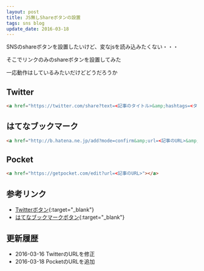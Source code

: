 ```yaml
---
layout: post
title: JS無しShareボタンの設置
tags: sns blog
update_date: 2016-03-18
---
```


SNSのshareボタンを設置したいけど、変なjsを読み込みたくない・・・

そこでリンクのみのshareボタンを設置してみた

一応動作はしているみたいだけどどうだろうか

## Twitter

```html
<a href="https://twitter.com/share?text=<記事のタイトル>&amp;hashtags=<タグコンマ区切り>"></a>
```

## はてなブックマーク

```html
<a href="http://b.hatena.ne.jp/add?mode=confirm&amp;url=<記事のURL>&amp;title=<記事のタイトル>"></a>
```

## Pocket

```html
<a href="https://getpocket.com/edit?url=<記事のURL>"></a>
```

## 参考リンク

* [Twitterボタン](https://about.twitter.com/ja/resources/buttons#tweet){:target="_blank"}
* [はてなブックマークボタン](http://b.hatena.ne.jp/guide/bbutton){:target="_blank"}

## 更新履歴

* 2016-03-16 TwitterのURLを修正
* 2016-03-18 PocketのURLを追加
